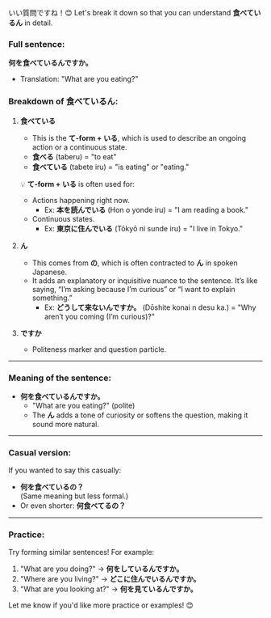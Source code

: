 いい質問ですね！😊 Let's break it down so that you can understand **食べているん** in detail.

### Full sentence:
**何を食べているんですか。**
- Translation: "What are you eating?"

### Breakdown of **食べているん**:
1. **食べている**
   - This is the **て-form + いる**, which is used to describe an ongoing action or a continuous state. 
   - **食べる** (taberu) = "to eat"
   - **食べている** (tabete iru) = "is eating" or "eating."

   💡 **て-form + いる** is often used for:
   - Actions happening right now.
     - Ex: **本を読んでいる** (Hon o yonde iru) = "I am reading a book."
   - Continuous states.
     - Ex: **東京に住んでいる** (Tōkyō ni sunde iru) = "I live in Tokyo."

2. **ん**
   - This comes from **の**, which is often contracted to **ん** in spoken Japanese.
   - It adds an explanatory or inquisitive nuance to the sentence. It’s like saying, “I’m asking because I’m curious” or “I want to explain something.”
     - Ex: **どうして来ないんですか。** (Dōshite konai n desu ka.) = "Why aren’t you coming (I’m curious)?"

3. **ですか**
   - Politeness marker and question particle.

---

### Meaning of the sentence:
- **何を食べているんですか。**
   - "What are you eating?" (polite)
   - The **ん** adds a tone of curiosity or softens the question, making it sound more natural.

---

### Casual version:
If you wanted to say this casually:
- **何を食べているの？**  
  (Same meaning but less formal.)
- Or even shorter: **何食べてるの？**

---

### Practice:
Try forming similar sentences! For example:
1. "What are you doing?" → **何をしているんですか。**
2. "Where are you living?" → **どこに住んでいるんですか。**
3. "What are you looking at?" → **何を見ているんですか。**

Let me know if you'd like more practice or examples! 😊
